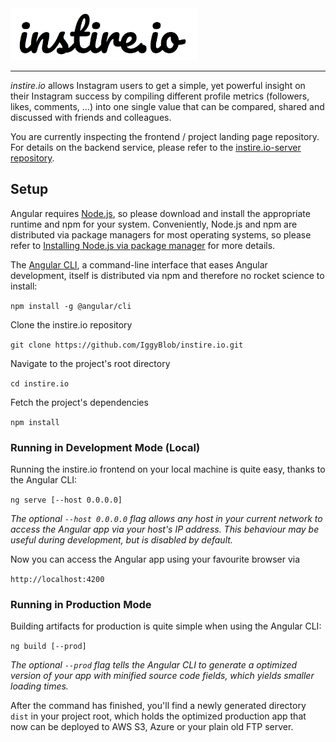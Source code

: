 <img src="https://github.com/IggyBlob/instire.io/blob/master/src/assets/img/instire.io-logo-github.png" width="300">

---
_instire.io_ allows Instagram users to get a simple, yet powerful insight on their Instagram success by compiling different profile metrics (followers, likes, comments, …) into one single value that can be compared, shared and discussed with friends and colleagues. 

You are currently inspecting the frontend / project landing page repository. For details on the backend service, please refer to the [instire.io-server repository](https://github.com/IggyBlob/instire.io-server).

## Setup
Angular requires [Node.js](https://nodejs.org/en/), so please download and install the appropriate runtime and npm for 
your system. Conveniently, Node.js and npm are distributed via package managers for most operating systems, so please 
refer to [Installing Node.js via package manager](https://nodejs.org/en/download/package-manager/) for more details.

The [Angular CLI](https://cli.angular.io), a command-line interface that eases Angular development, itself is 
distributed via npm and therefore no rocket science to install:

```npm install -g @angular/cli```

Clone the instire.io repository 

```git clone https://github.com/IggyBlob/instire.io.git```

Navigate to the project's root directory 

```cd instire.io```

Fetch the project's dependencies

```npm install```

### Running in Development Mode (Local)
Running the instire.io frontend on your local machine is quite easy, thanks to the Angular CLI:

```ng serve [--host 0.0.0.0]```

_The optional `--host 0.0.0.0` flag allows any host in your current network to access the Angular app via your host's IP
address. This behaviour may be useful during development, but is disabled by default._

Now you can access the Angular app using your favourite browser via

```http://localhost:4200```

### Running in Production Mode
Building artifacts for production is quite simple when using the Angular CLI:

```ng build [--prod]```

_The optional `--prod` flag tells the Angular CLI to generate a optimized version of your app with minified source code
fields, which yields smaller loading times._

After the command has finished, you'll find a newly generated directory `dist` in your project root, which holds the 
optimized production app that now can be deployed to AWS S3, Azure or your plain old FTP server.  
